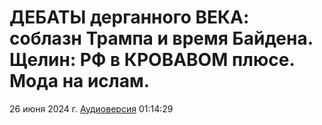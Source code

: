 # ДЕБАТЫ дерганного ВЕКА: соблазн Трампа и время Байдена. Щелин: РФ в КРОВАВОМ плюсе. Мода на ислам.

26 июня 2024 г. [Аудиоверсия](https://e.pcloud.link/publink/show?code=XZPTndZoakqTxQ9wCJPVTP0C8gwH8LW3tbk) 01:14:29
